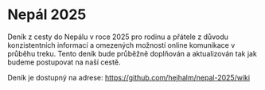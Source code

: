 # Nepál 2025
Deník z cesty do Nepálu v roce 2025 pro rodinu a přátele z důvodu konzistentních informací a omezených možností online komunikace v průběhu treku. Tento deník bude průběžně doplňován a aktualizován tak jak budeme postupovat na naší cestě.  

Deník je dostupný na adrese: https://github.com/hejhalm/nepal-2025/wiki

